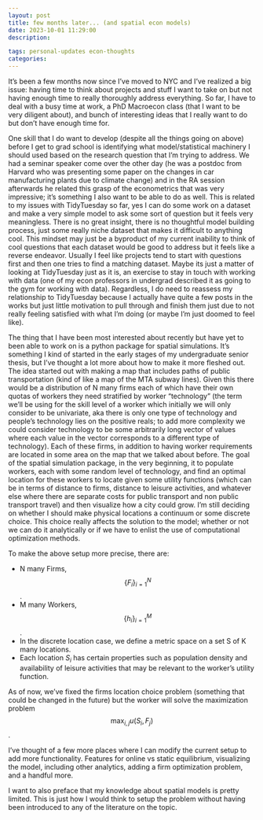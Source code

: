 ```yaml
---
layout: post
title: few months later... (and spatial econ models)
date: 2023-10-01 11:29:00
description: 

tags: personal-updates econ-thoughts
categories:
---
```


It’s been a few months now since I’ve moved to NYC and I’ve realized a big issue: having time to think about projects and stuff I want to take on but not having enough time to really thoroughly address everything. So far, I have to deal with a busy time at work, a PhD Macroecon class (that I want to be very diligent about), and bunch of interesting ideas that I really want to do but don’t have enough time for.

One skill that I do want to develop (despite all the things going on above) before I get to grad school is identifying what model/statistical machinery I should used based on the research question that I’m trying to address. We had a seminar speaker come over the other day (he was a postdoc from Harvard who was presenting some paper on the changes in car manufacturing plants due to climate change) and in the RA session afterwards he related this grasp of the econometrics that was very impressive; it’s something I also want to be able to do as well. This is related to my issues with TidyTuesday so far, yes I can do some work on a dataset and make a very simple model to ask some sort of question but it feels very meaningless. There is no great insight, there is no thoughtful model building process, just some really niche dataset that makes it difficult to anything cool. This mindset may just be a byproduct of my current inability to think of cool questions that each dataset would be good to address but it feels like a reverse endeavor. Usually I feel like projects tend to start with questions first and then one tries to find a matching dataset. Maybe its just a matter of looking at TidyTuesday just as it is, an exercise to stay in touch with working with data (one of my econ professors in undergrad described it as going to the gym for working with data). Regardless, I do need to reassess my relationship to TidyTuesday because I actually have quite a few posts in the works but just little motivation to pull through and finish them just due to not really feeling satisfied with what I’m doing (or maybe I’m just doomed to feel like).

The thing that I have been most interested about recently but have yet to been able to work on is a python package for spatial simulations. It’s something I kind of started in the early stages of my undergraduate senior thesis, but I’ve thought a lot more about how to make it more fleshed out. The idea started out with making a map that includes paths of public transportation (kind of like a map of the MTA subway lines). Given this there would be a distribution of N many firms each of which have their own quotas of workers they need stratified by worker “technology” (the term we’ll be using for the skill level of a worker which initially we will only consider to be univariate, aka there is only one type of technology and people’s technology lies on the positive reals; to add more complexity we could consider technology to be some arbitrarily long vector of values where each value in the vector corresponds to a different type of technology). Each of these firms, in addition to having worker requirements are located in some area on the map that we talked about before. The goal of the spatial simulation package, in the very beginning, it to populate workers, each with some random level of technology, and find an optimal location for these workers to locate given some utility functions (which can be in terms of distance to firms, distance to leisure activities, and whatever else where there are separate costs for public transport and non public transport travel) and then visualize how a city could grow. I’m still deciding on whether I should make physical locations a continuum or some discrete choice. This choice really affects the solution to the model; whether or not we can do it analytically or if we have to enlist the use of computational optimization methods.

To make the above setup more precise, there are:

- N many Firms, $$\left\{F_i\right\}^N_{i=1}$$.
- M many Workers, $$\left\{h_i\right\}^M_{i=1}$$.
- In the discrete location case, we define a metric space on a set S of K many locations.
- Each location $S_i$  has certain properties such as population density and availability of leisure activities that may be relevant to the worker’s utility function.

As of now, we’ve fixed the firms location choice problem (something that could be changed in the future) but the worker will solve the maximization problem $$\max_{i,j}u(S_i, F_j)$$.

I’ve thought of a few more places where I can modify the current setup to add more functionality. Features for online vs static equilibrium, visualizing the model, including other analytics, adding a firm optimization problem, and a handful more.

I want to also preface that my knowledge about spatial models is pretty limited. This is just how I would think to setup the problem without having been introduced to any of the literature on the topic.
